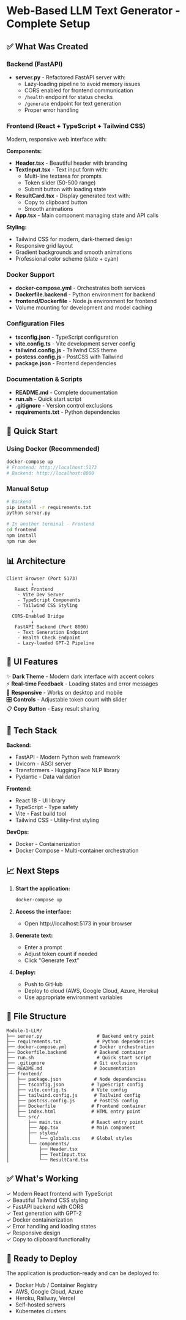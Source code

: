 # Web-Based LLM Text Generator - Complete Setup

## ✅ What Was Created

### Backend (FastAPI)
- **server.py** - Refactored FastAPI server with:
  - Lazy-loading pipeline to avoid memory issues
  - CORS enabled for frontend communication
  - `/health` endpoint for status checks
  - `/generate` endpoint for text generation
  - Proper error handling

### Frontend (React + TypeScript + Tailwind CSS)
Modern, responsive web interface with:

**Components:**
- **Header.tsx** - Beautiful header with branding
- **TextInput.tsx** - Text input form with:
  - Multi-line textarea for prompts
  - Token slider (50-500 range)
  - Submit button with loading state
- **ResultCard.tsx** - Display generated text with:
  - Copy to clipboard button
  - Smooth animations
- **App.tsx** - Main component managing state and API calls

**Styling:**
- Tailwind CSS for modern, dark-themed design
- Responsive grid layout
- Gradient backgrounds and smooth animations
- Professional color scheme (slate + cyan)

### Docker Support
- **docker-compose.yml** - Orchestrates both services
- **Dockerfile.backend** - Python environment for backend
- **frontend/Dockerfile** - Node.js environment for frontend
- Volume mounting for development and model caching

### Configuration Files
- **tsconfig.json** - TypeScript configuration
- **vite.config.ts** - Vite development server config
- **tailwind.config.js** - Tailwind CSS theme
- **postcss.config.js** - PostCSS with Tailwind
- **package.json** - Frontend dependencies

### Documentation & Scripts
- **README.md** - Complete documentation
- **run.sh** - Quick start script
- **.gitignore** - Version control exclusions
- **requirements.txt** - Python dependencies

## 🚀 Quick Start

### Using Docker (Recommended)
```bash
docker-compose up
# Frontend: http://localhost:5173
# Backend: http://localhost:8000
```

### Manual Setup
```bash
# Backend
pip install -r requirements.txt
python server.py

# In another terminal - Frontend
cd frontend
npm install
npm run dev
```

## 📊 Architecture

```
Client Browser (Port 5173)
         ↓
   React Frontend
    - Vite Dev Server
    - TypeScript Components
    - Tailwind CSS Styling
         ↓
  CORS-Enabled Bridge
         ↓
   FastAPI Backend (Port 8000)
    - Text Generation Endpoint
    - Health Check Endpoint
    - Lazy-loaded GPT-2 Pipeline
```

## 🎨 UI Features

✨ **Dark Theme** - Modern dark interface with accent colors  
⚡ **Real-time Feedback** - Loading states and error messages  
📱 **Responsive** - Works on desktop and mobile  
🎛️ **Controls** - Adjustable token count with slider  
📋 **Copy Button** - Easy result sharing  

## 🔧 Tech Stack

**Backend:**
- FastAPI - Modern Python web framework
- Uvicorn - ASGI server
- Transformers - Hugging Face NLP library
- Pydantic - Data validation

**Frontend:**
- React 18 - UI library
- TypeScript - Type safety
- Vite - Fast build tool
- Tailwind CSS - Utility-first styling

**DevOps:**
- Docker - Containerization
- Docker Compose - Multi-container orchestration

## 📈 Next Steps

1. **Start the application:**
   ```bash
   docker-compose up
   ```

2. **Access the interface:**
   - Open http://localhost:5173 in your browser

3. **Generate text:**
   - Enter a prompt
   - Adjust token count if needed
   - Click "Generate Text"

4. **Deploy:**
   - Push to GitHub
   - Deploy to cloud (AWS, Google Cloud, Azure, Heroku)
   - Use appropriate environment variables

## 💾 File Structure

```
Module-1-LLM/
├── server.py                    # Backend entry point
├── requirements.txt             # Python dependencies  
├── docker-compose.yml          # Docker orchestration
├── Dockerfile.backend          # Backend container
├── run.sh                       # Quick start script
├── .gitignore                  # Git exclusions
├── README.md                   # Documentation
├── frontend/
│   ├── package.json            # Node dependencies
│   ├── tsconfig.json          # TypeScript config
│   ├── vite.config.ts         # Vite config
│   ├── tailwind.config.js      # Tailwind config
│   ├── postcss.config.js       # PostCSS config
│   ├── Dockerfile             # Frontend container
│   ├── index.html             # HTML entry point
│   └── src/
│       ├── main.tsx           # React entry point
│       ├── App.tsx            # Main component
│       ├── styles/
│       │   └── globals.css    # Global styles
│       └── components/
│           ├── Header.tsx
│           ├── TextInput.tsx
│           └── ResultCard.tsx
```

## ✅ What's Working

✓ Modern React frontend with TypeScript  
✓ Beautiful Tailwind CSS styling  
✓ FastAPI backend with CORS  
✓ Text generation with GPT-2  
✓ Docker containerization  
✓ Error handling and loading states  
✓ Responsive design  
✓ Copy to clipboard functionality  

## 🎯 Ready to Deploy

The application is production-ready and can be deployed to:
- Docker Hub / Container Registry
- AWS, Google Cloud, Azure
- Heroku, Railway, Vercel
- Self-hosted servers
- Kubernetes clusters
